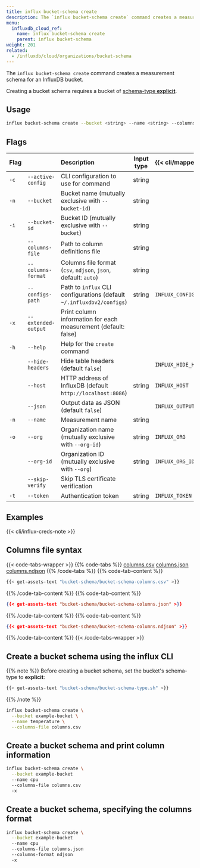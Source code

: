 ```yaml
---
title: influx bucket-schema create
description: The `influx bucket-schema create` command creates a measurement schema for an InfluxDB bucket.
menu:
  influxdb_cloud_ref:
    name: influx bucket-schema create
    parent: influx bucket-schema
weight: 201
related:
  - /influxdb/cloud/organizations/bucket-schema
---
```


The `influx bucket-schema create` command creates a measurement schema for an InfluxDB bucket.

Creating a bucket schema requires a bucket of [schema-type **explicit**](influxdb/cloud/reference/cli/influx/bucket/create/#create-a-bucket-for-an-explicit-measurement-schema).

## Usage

```sh
influx bucket-schema create --bucket <string> --name <string> --columns-file <path> [flags]
```

## Flags

| Flag |                     | Description                                                           | Input type | {{< cli/mapped >}}    |
| :--- | :------------------ | :-------------------------------------------------------------------- | :--------: | :-------------------- |
| `-c` | `--active-config`   | CLI configuration to use for command                                  |   string   |                       |
| `-n` | `--bucket`          | Bucket name (mutually exclusive with `--bucket-id`)                   |   string   |                       |
| `-i` | `--bucket-id`       | Bucket ID (mutually exclusive with `--bucket`)                        |   string   |                       |
|      | `--columns-file`    | Path to column definitions file                                       |   string   |                       |
|      | `--columns-format`  | Columns file format (`csv`, `ndjson`, `json`, default: `auto`)        |   string   |                       |             
|      | `--configs-path`    | Path to `influx` CLI configurations (default `~/.influxdbv2/configs`) |   string   | `INFLUX_CONFIGS_PATH` |
| `-x` | `--extended-output` | Print column information for each measurement (default: false)        |            |                       |
| `-h` | `--help`            | Help for the `create` command                                         |            |                       |
|      | `--hide-headers`    | Hide table headers (default `false`)                                  |            | `INFLUX_HIDE_HEADERS` |
|      | `--host`            | HTTP address of InfluxDB (default `http://localhost:8086`)            |   string   | `INFLUX_HOST`         |
|      | `--json`            | Output data as JSON (default `false`)                                 |            | `INFLUX_OUTPUT_JSON`  |
| `-n` | `--name`            | Measurement name                                                       |   string   |                       |
| `-o` | `--org`             | Organization name (mutually exclusive with `--org-id`)                |   string   | `INFLUX_ORG`          |
|      | `--org-id`          | Organization ID (mutually exclusive with `--org`)                     |   string   | `INFLUX_ORG_ID`       |
|      | `--skip-verify`     | Skip TLS certificate verification                                     |            |                       |
| `-t` | `--token`           | Authentication token                                                  |   string   | `INFLUX_TOKEN`        |


## Examples

{{< cli/influx-creds-note >}}

## Columns file syntax

{{< code-tabs-wrapper >}}
{{% code-tabs %}}
[columns.csv](#)
[columns.json](#)
[columns.ndjson](#)
{{% /code-tabs %}}
{{% code-tab-content %}}
```sh
{{< get-assets-text "bucket-schema/bucket-schema-columns.csv" >}}
```
{{% /code-tab-content %}}
{{% code-tab-content %}}
```json
{{< get-assets-text "bucket-schema/bucket-schema-columns.json" >}}
```
{{% /code-tab-content %}}
{{% code-tab-content %}}
```json
{{< get-assets-text "bucket-schema/bucket-schema-columns.ndjson" >}}
```
{{% /code-tab-content %}}
{{< /code-tabs-wrapper >}}

## Create a bucket schema using the influx CLI

{{% note %}}
  Before creating a bucket schema, set the bucket's schema-type to **explicit**:

  ```sh
  {{< get-assets-text "bucket-schema/bucket-schema-type.sh" >}}
  ```
{{% /note %}}

```sh
influx bucket-schema create \
  --bucket example-bucket \
  --name temperature \
  --columns-file columns.csv
```

## Create a bucket schema and print column information
```sh
influx bucket-schema create \
  --bucket example-bucket
  --name cpu
  --columns-file columns.csv
  -x
```

## Create a bucket schema, specifying the columns format
```sh
influx bucket-schema create \
  --bucket example-bucket
  --name cpu
  --columns-file columns.json
  --columns-format ndjson
  -x
```
